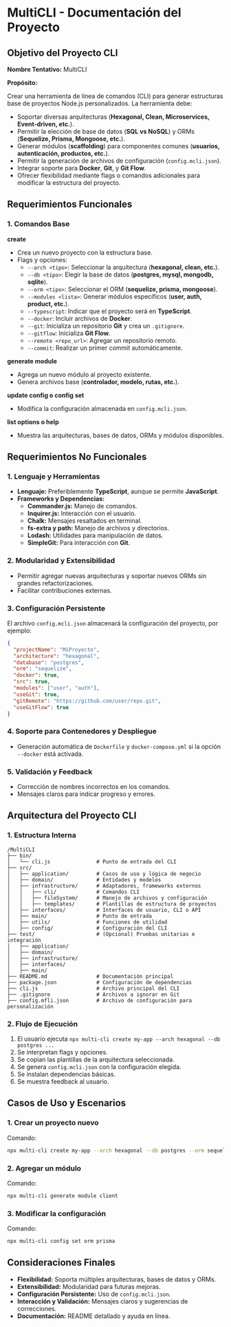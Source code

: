 # MultiCLI - Documentación del Proyecto

## Objetivo del Proyecto CLI

**Nombre Tentativo:** MultiCLI

**Propósito:**

Crear una herramienta de línea de comandos (CLI) para generar estructuras base de proyectos Node.js personalizados. La herramienta debe:

- Soportar diversas arquitecturas (**Hexagonal, Clean, Microservices, Event-driven, etc.**).
- Permitir la elección de base de datos (**SQL vs NoSQL**) y ORMs (**Sequelize, Prisma, Mongoose, etc.**).
- Generar módulos (**scaffolding**) para componentes comunes (**usuarios, autenticación, productos, etc.**).
- Permitir la generación de archivos de configuración (`config.mcli.json`).
- Integrar soporte para **Docker**, **Git**, y **Git Flow**.
- Ofrecer flexibilidad mediante flags o comandos adicionales para modificar la estructura del proyecto.

## Requerimientos Funcionales

### 1. Comandos Base

**create <project-name>**

- Crea un nuevo proyecto con la estructura base.
- Flags y opciones:
  - `--arch <tipo>`: Seleccionar la arquitectura (**hexagonal, clean, etc.**).
  - `--db <tipo>`: Elegir la base de datos (**postgres, mysql, mongodb, sqlite**).
  - `--orm <tipo>`: Seleccionar el ORM (**sequelize, prisma, mongoose**).
  - `--modules <lista>`: Generar módulos específicos (**user, auth, product, etc.**).
  - `--typescript`: Indicar que el proyecto será en **TypeScript**.
  - `--docker`: Incluir archivos de **Docker**.
  - `--git`: Inicializa un repositorio **Git** y crea un `.gitignore`.
  - `--gitflow`: Inicializa **Git Flow**.
  - `--remote <repo_url>`: Agregar un repositorio remoto.
  - `--commit`: Realizar un primer commit automáticamente.

**generate module <nombre>**

- Agrega un nuevo módulo al proyecto existente.
- Genera archivos base (**controlador, modelo, rutas, etc.**).

**update config o config set <clave> <valor>**

- Modifica la configuración almacenada en `config.mcli.json`.

**list options o help**

- Muestra las arquitecturas, bases de datos, ORMs y módulos disponibles.

## Requerimientos No Funcionales

### 1. Lenguaje y Herramientas

- **Lenguaje:** Preferiblemente **TypeScript**, aunque se permite **JavaScript**.
- **Frameworks y Dependencias:**
  - **Commander.js:** Manejo de comandos.
  - **Inquirer.js:** Interacción con el usuario.
  - **Chalk:** Mensajes resaltados en terminal.
  - **fs-extra y path:** Manejo de archivos y directorios.
  - **Lodash:** Utilidades para manipulación de datos.
  - **SimpleGit:** Para interacción con **Git**.

### 2. Modularidad y Extensibilidad

- Permitir agregar nuevas arquitecturas y soportar nuevos ORMs sin grandes refactorizaciones.
- Facilitar contribuciones externas.

### 3. Configuración Persistente

El archivo `config.mcli.json` almacenará la configuración del proyecto, por ejemplo:

```json
{
  "projectName": "MiProyecto",
  "architecture": "hexagonal",
  "database": "postgres",
  "orm": "sequelize",
  "docker": true,
  "src": true,
  "modules": ["user", "auth"],
  "useGit": true,
  "gitRemote": "https://github.com/user/repo.git",
  "useGitFlow": true
}
```

### 4. Soporte para Contenedores y Despliegue

- Generación automática de `Dockerfile` y `docker-compose.yml` si la opción `--docker` está activada.

### 5. Validación y Feedback

- Corrección de nombres incorrectos en los comandos.
- Mensajes claros para indicar progreso y errores.

## Arquitectura del Proyecto CLI

### 1. Estructura Interna

```
/MultiCLI
├── bin/
│   └── cli.js               # Punto de entrada del CLI
├── src/
│   ├── application/         # Casos de uso y lógica de negocio
│   ├── domain/              # Entidades y modelos
│   ├── infrastructure/      # Adaptadores, frameworks externos
│   │   ├── cli/             # Comandos CLI
│   │   ├── fileSystem/      # Manejo de archivos y configuración
│   │   ├── templates/       # Plantillas de estructura de proyectos
│   ├── interfaces/          # Interfaces de usuario, CLI o API
│   ├── main/                # Punto de entrada
│   ├── utils/               # Funciones de utilidad
│   ├── config/              # Configuración del CLI
├── test/                    # (Opcional) Pruebas unitarias e integración
│   ├── application/
│   ├── domain/
│   ├── infrastructure/
│   ├── interfaces/
│   ├── main/
├── README.md                # Documentación principal
├── package.json             # Configuración de dependencias
├── cli.js                   # Archivo principal del CLI
├── .gitignore               # Archivos a ignorar en Git
├── config.mfli.json         # Archivo de configuración para personalización
```

### 2. Flujo de Ejecución

1. El usuario ejecuta `npx multi-cli create my-app --arch hexagonal --db postgres ...`
2. Se interpretan flags y opciones.
3. Se copian las plantillas de la arquitectura seleccionada.
4. Se genera `config.mcli.json` con la configuración elegida.
5. Se instalan dependencias básicas.
6. Se muestra feedback al usuario.

## Casos de Uso y Escenarios

### 1. Crear un proyecto nuevo

Comando:
```sh
npx multi-cli create my-app --arch hexagonal --db postgres --orm sequelize --modules user,auth --docker --git --gitflow
```

### 2. Agregar un módulo

Comando:
```sh
npx multi-cli generate module client
```

### 3. Modificar la configuración

Comando:
```sh
npx multi-cli config set orm prisma
```

## Consideraciones Finales

- **Flexibilidad:** Soporta múltiples arquitecturas, bases de datos y ORMs.
- **Extensibilidad:** Modularidad para futuras mejoras.
- **Configuración Persistente:** Uso de `config.mcli.json`.
- **Interacción y Validación:** Mensajes claros y sugerencias de correcciones.
- **Documentación:** README detallado y ayuda en línea.

